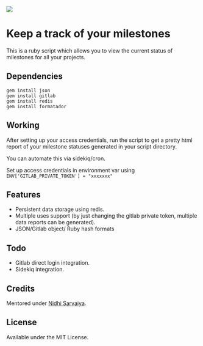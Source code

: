 ![](http://i.imgur.com/8AoQU07.png)

# Keep a track of your milestones

This is a ruby script which allows you to view the current status of milestones for all your projects.

## Dependencies

    gem install json
    gem install gitlab
    gem install redis
    gem install formatador

## Working

After setting up your access credentials, run the script to get a pretty html report of your milestone statuses generated in your script directory.

You can automate this via sidekiq/cron.

Set up access credentials in environment var using `ENV['GITLAB_PRIVATE_TOKEN'] = "xxxxxxx"`

## Features

* Persistent data storage using redis.
* Multiple uses support (by just changing the gitlab private token, multiple data reports can be generated).
* JSON/Gitlab object/ Ruby hash formats

## Todo

* Gitlab direct login integration.
* Sidekiq integration.

## Credits

Mentored under [Nidhi Sarvaiya](https://twitter.com/sarvaiya_nidhi).

## License

Available under the MIT License.
